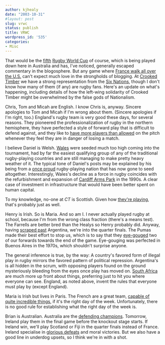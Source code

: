 ```yaml
---
author: kjhealy
date: "2003-10-31"
#layout: post
slug: vrwc
status: publish
title: VRWC
wordpress_id: '535'
categories:
- Misc
---
```


That would be the [fifth](http://news.bbc.co.uk/sport1/hi/rugby_union/rugby_world_cup/history/default.stm) [Rugby World Cup](http://www.rugby2003.com.au/) of course, which is being played down here in Australia and has, I've noticed, generally escaped commentary in the blogosphere. But any game where [France walk all over the U.S.](http://news.bbc.co.uk/sport2/hi/rugby_union/rugby_world_cup/3224789.stm) can't expect much love in the strongholds of blogging. At [Crooked Timber](http://www.crookedtimber.org) we have a strong representation from the [Six Nations](http://www.6nations.net/), though I don't know how many of them (if any) are rugby fans. Here's an update on what's happening, including details of how the left-wing solidarity of Crooked Timber might be overwhelmed by the false gods of Nationalism.

Chris, Tom and Micah are English. I know Chris is, anyway. Sincere apologies to Tom and Micah if I'm wrong about them. (Sincere apologies if I'm right, too.) England's rugby team is very good these days, for several reasons. They pioneered the professionalization of rugby in the northern hemisphere, they have perfected a style of forward play that is difficult to defend against, and they like to [have more players than allowed](http://www.ireland.com/sports/rugby/rwc03/news/1030/news8.htm) on the pitch whenever they feel they are in danger of losing a match.

I believe Daniel is Welsh. [Wales](http://news.bbc.co.uk/sport1/hi/rugby_union/rugby_world_cup/team_pages/wales/default.stm) were seeded much too high coming into the tournament, had by far the easiest qualifying group of any of the traditional rugby-playing countries and are still managing to make pretty heavy weather of it. The typical tone of Daniel's posts may be explained by his being from a [once proud](http://www.maxboyce.co.uk/) rugby-playing nation that has now gone to seed altogether. Interestingly, Wales's decline as a force in rugby coincides with the refurbishment and expansion of [Cardiff Arms Park](http://www.cardiff-stadium.co.uk/) in the 1990s. A clear case of investment in infrastructure that would have been better spent on human capital.

To my knowledge, no-one at *CT* is Scottish. Given how [they're playing](http://news.bbc.co.uk/sport2/hi/rugby_union/rugby_world_cup/team_pages/scotland/3226243.stm), that's probably just as well.

Henry is Irish. So is Maria. And so am I. I never actually played rugby at school, because I'm from the wrong class fraction (there's a means test). The Farrells are better bred than the Healys so Henry probably did. Anyway, having [scraped past](http://news.bbc.co.uk/sport2/hi/rugby_union/rugby_world_cup/team_pages/ireland/3215185.stm) Argentina, we're into the quarter finals. The Pumas made their best effort to stop us, which is to say that they [eye-gouged](http://news.bbc.co.uk/sport2/hi/rugby_union/rugby_world_cup/team_pages/argentina/3219283.stm) two of our forwards towards the end of the game. Eye-gouging was perfected in Buenos Aires in the 1970s, which shouldn't surprise anyone.

The general inference is true, by the way: A country's favored form of illegal play in rugby mirrors the favored pattern of political repression. Argentina's is all hidden in the scrum, with opposing players found on the ground mysteriously bleeding from the eyes once play has moved on. [South Africa](http://news.bbc.co.uk/sport1/hi/rugby_union/rugby_world_cup/team_pages/south_africa/default.stm) are much more up front about things, preferring just to hit you where everyone can see. England, as noted above, invent the rules that everyone must play by (except England).

Maria is Irish but lives in Paris. The French are a great team, [capable of quite incredible things](http://news.bbc.co.uk/sport2/hi/rugby_union/rugby_world_cup/history/2966114.stm), if it's the right day of the week. Unfortunately, there is no good rule for establishing what the right day of the week is.

Brian is Australian. Australia are the [defending champions](http://news.bbc.co.uk/sport2/hi/rugby_union/rugby_world_cup/history/2960358.stm). Tomorrow, Ireland play them in the final game before the knockout stage starts. If Ireland win, we'll play Scotland or Fiji in the quarter finals instead of France. Ireland specialise in [glorious defeats](http://news.bbc.co.uk/sport2/hi/rugby_union/rugby_world_cup/history/2965890.stm) and moral victories. But we also have a good line in underdog upsets, so I think we're in with a shot.
